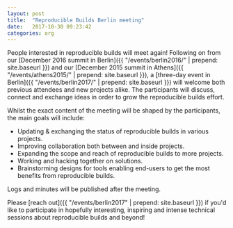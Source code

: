 ```yaml
---
layout: post
title:  "Reproducible Builds Berlin meeting"
date:   2017-10-30 09:23:42
categories: org
---
```


People interested in reproducible builds will meet again! Following on from our [December 2016 summit in Berlin]({{ "/events/berlin2016/" | prepend: site.baseurl }}) and our [December 2015 summit in Athens]({{ "/events/athens2015/" | prepend: site.baseurl }}), a [three-day event in Berlin]({{ "/events/berlin2017/" | prepend: site.baseurl }}) will welcome both previous attendees and new projects alike. The participants will discuss, connect and exchange ideas in order to grow the reproducible builds effort.

Whilst the exact content of the meeting will be shaped by the participants, the main goals will include:

  * Updating & exchanging the status of reproducible builds in various projects.
  * Improving collaboration both between and inside projects.
  * Expanding the scope and reach of reproducible builds to more projects.
  * Working and hacking together on solutions.
  * Brainstorming designs for tools enabling end-users to get the most benefits from reproducible builds.

Logs and minutes will be published after the meeting.

Please [reach out]({{ "/events/berlin2017" | prepend: site.baseurl }}) if you'd like to participate in hopefully interesting, inspiring and intense technical sessions about reproducible builds and beyond!
